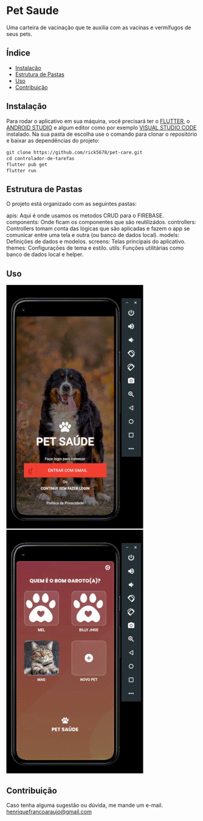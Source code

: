# Pet Saude

Uma carteira de vacinação que te auxilia com as vacinas e vermífugos de seus pets.

## Índice

- [Instalação](#instalação)
- [Estrutura de Pastas](#estrutura-de-pastas)
- [Uso](#uso)
- [Contribuição](#contribuição)

## Instalação

Para rodar o aplicativo em sua máquina, você precisará ter o [FLUTTER](https://docs.flutter.dev/get-started/install?gclid=Cj0KCQiAr8eqBhD3ARIsAIe-buOCyorPJPqdTYdVsdQKOzuPqGzAprGPu3pwPxjTnLtOOHdLSoAsh1saAgUvEALw_wcB&gclsrc=aw.ds), o [ANDROID STUDIO](https://developer.android.com/studio?gclid=Cj0KCQiAr8eqBhD3ARIsAIe-buMqmR_CMoH5O7WV2e1b4c3vFVYSijnSrKssVmVXcEa6bNvX_FOnd-AaAl25EALw_wcB&gclsrc=aw.ds&hl=pt-br) e algum editor como por exemplo [VISUAL STUDIO CODE](https://code.visualstudio.com/download) instalado.
Na sua pasta de escolha use o comando para clonar o repositório e baixar as dependências do projeto:
```
git clone https://github.com/rick5678/pet-care.git
cd controlador-de-tarefas
flutter pub get
flutter run
```

## Estrutura de Pastas
O projeto está organizado com as seguintes pastas:

apis: Aqui é onde usamos os metodos CRUD para o FIREBASE.
components: Onde ficam os componentes que são reutilizádos.
controllers: Controllers tomam conta das lógicas que são aplicadas e fazem o app se comunicar entre uma tela e outra (ou banco de dados local).
models: Definições de dados e modelos.
screens: Telas principais do aplicativo.
themes: Configurações de tema e estilo.
utils: Funções utilitárias como banco de dados local e helper.

## Uso
![Login](/assets/image/readme01.gif)   ![Infos](/assets/image/readme02.gif)


## Contribuição
Caso tenha alguma sugestão ou dúvida, me mande um e-mail. 
henriquefrancoaraujo@gmail.com
